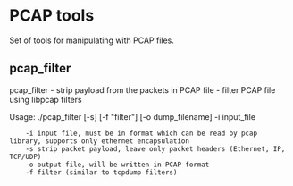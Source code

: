 PCAP tools
==========

Set of tools for manipulating with PCAP files.


pcap_filter
-----------

pcap_filter - strip payload from the packets in PCAP file
            - filter PCAP file using libpcap filters

Usage: ./pcap_filter [-s] [-f "filter"] [-o dump_filename] -i input_file

        -i input file, must be in format which can be read by pcap library, supports only ethernet encapsulation
        -s strip packet payload, leave only packet headers (Ethernet, IP, TCP/UDP)
        -o output file, will be written in PCAP format
        -f filter (similar to tcpdump filters)
